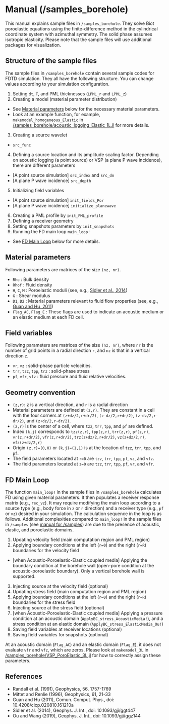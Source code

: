 # Manual (/samples_borehole)
This manual explains sample files in `/samples_borehole`. They solve Biot poroelastic equations using the finite-difference method in the cylindrical coordinate system with azimuthal symmetry. The solid phase assumes isotropic elasticity. Please note that the sample files will use additional packages for visualization.

## Structure of the sample files
The sample files in `/samples_borehole` contain several sample codes for FDTD simulation. They all have the following structure. You can change values according to your simulation configuration.

1. Setting `dt`, `T`, and PML thicknesses (`LPML_r` and `LPML_z`)
2. Creating a model (material parameter distribution)
  - See [Material parameters](#material-parameters) below for the necessary material parameters.
  - Look at an example function, for example, `makemodel_homogeneous_Elastic` in [/samples_borehole/acoustic_logging_Elastic_1L.jl](/samples_borehole/acoustic_logging_Elastic_1L.jl) for more details.
3. Creating a source wavelet
  - `src_func`
4. Defining a source location and its amplitude scaling factor. Depending on acoustic logging (a point source) or VSP (a plane P wave incidence), there are different parameters
  - [A point source simulation] `src_index` and `src_dn`
  - [A plane P wave incidence] `src_depth`
5. Initializing field variables
  - [A point source simulation] `init_fields_Por`
  - [A plane P wave incidence] `initialize_planewave`
6. Creating a PML profile by `init_PML_profile`
7. Defining a receiver geometry
8. Setting snapshots parameters by `init_snapshots`
9. Running the FD main loop `main_loop!`
  - See [FD Main Loop](#fd-main-loop) below for more details.

## Material parameters
Following parameters are matrices of the size `(nz, nr)`.
 - `Rho` : Bulk density
 - `Rhof` : Fluid density
 - `H`, `C`, `M` : Poroelastic moduli (see, e.g., [Sidler et al., 2014](#references))
 - `G` : Shear modulus
 - `D1`, `D2` : Material parameters relevant to fluid flow properties (see, e.g., [Guan and Hu, 2011](#references))
 - `Flag_AC`, `Flag_E` : These flags are used to indicate an acoustic medium or an elastic medium at each FD cell.

## Field variables
Following parameters are matrices of the size `(nz, nr)`, where `nr` is the number of grid points in a radial direction `r`, and `nz` is that in a vertical direction `z`.
- `vr`, `vz` : solid-phase particle velocities.
- `trr`, `tzz`, `tpp`, `trz` : solid-phase stress
- `pf`, `vfr`, `vfz` : fluid pressure and fluid relative velocities.

## Geometry convention
- `(z,r)`: z is a vertical direction, and `r` is a radial direction
- Material parameters are defined at `(z,r)`. They are constant in a cell with the four corners at `(z+dz/2,r+dr/2)`, `(z-dz/2,r+dr/2)`, `(z-dz/2,r-dr/2)`, and `(z+dz/2,r-dr/2)`.
- `(z,r)` is the center of a cell, where `tzz`, `trr`, `tpp`, and `pf` are defined.
- Index `(k,j)` corresponds to `tzz(z,r)`, `tpp(z,r)`, `trr(z,r)`, `pf(z,r)`, `vr(z,r+dr/2)`, `vfr(z,r+dr/2)`, `trz(z+dz/2,r+dr/2)`, `vz(z+dz/2,r)`, `vfz(z+dz/2,r)`
- Origin `(z,r)=(0,0)` or `(k,j)=(1,1)` is at the location of `tzz`, `trr`, `tpp`, and `pf`.
- The field parameters located at `r=0` are `tzz`, `trr`, `tpp`, `pf`, `vz`, and `vfz`.
- The field parameters located at `z=0` are `tzz`, `trr`, `tpp`, `pf`, `vr`, and `vfr`.

## FD Main Loop
The function `main_loop!` in the sample files in `/samples_borehole` calculates FD using given material parameters. It then populates a receiver response matrix (e.g., `rec_vz`). It may require modifying the main loop according to a source type (e.g., body force in `z` or `r` direction) and a receiver type (e.g., `pf` or `vz`) desired in your simulation. The calculation sequence in the loop is as follows. Additional complexities compared to `main_loop!` in the sample files in `/samples` (see [manual for /samples](/doc/manual_samples.md)) are due to the presence of acoustic, elastic, and poroelastic domains.
1. Updating velocity field (main computation region and PML region)
2. Applying boundary conditions at the left (`r=0`) and the right (`r=R`) boundaries for the velocity field
  - [when Acoustic-Poroelastic-Elastic coupled media] Applying the boundary condition at the borehole wall (open-pore condition at the acoustic-poroelastic boundary). Only a vertical borehole wall is supported.  
3. Injecting source at the velocity field (optional)
4. Updating stress field (main computation region and PML region)
5. Applying boundary conditions at the left (`r=0`) and the right (`r=R`) boundaries for the stress field
6. Injecting source at the stress field (optional)
7. [when Acoustic-Poroelastic-Elastic coupled media] Applying a pressure condition at an acoustic domain (`ApplyBC_stress_AcousticMedia!`), and a stress condition at an elastic domain (`ApplyBC_stress_ElasticMedia_Ou!`)
8. Saving field variables at receiver locations (optional)
9. Saving field variables for snapshots (optional)

At an acoustic domain (`Flag_AC`) and an elastic domain (`Flag_E`), it does not evaluate `vfr` and `vfz`, which are zeros. Please look at `makemodel_3L` in [/samples_borehole/VSP_PoroElastic_3L.jl](/samples_borehole/VSP_PoroElastic_3L.jl) for how to correctly assign these parameters.

## References
- Randall et al. (1991), Geophysics, 56, 1757-1769
- Mittet and Renlie (1996), Geophysics, 61, 21-33
- Guan and Hu (2011), Comun. Comput. Phys., doi: 10.4208/cicp.020810.161210a
- Sidler et al. (2014), Geophys. J. Int., doi: 10.1093/gji/ggt447
- Ou and Wang (2019), Geophys. J. Int., doi: 10.1093/gji/ggz144
